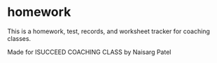# homework
This is a homework, test, records, and worksheet tracker for coaching classes.

Made for ISUCCEED COACHING CLASS by Naisarg Patel

